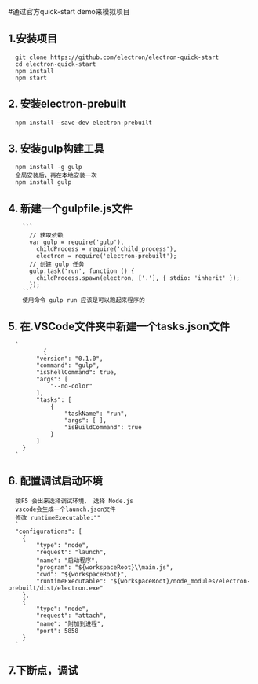  
 #通过官方quick-start demo来模拟项目
 ## 1.安装项目   
      git clone https://github.com/electron/electron-quick-start
      cd electron-quick-start
      npm install
      npm start
 ## 2. 安装electron-prebuilt
      npm install –save-dev electron-prebuilt
      
 ## 3. 安装gulp构建工具
      npm install -g gulp
      全局安装后，再在本地安装一次
      npm install gulp
      
 ## 4. 新建一个gulpfile.js文件
        ```
          // 获取依赖
          var gulp = require('gulp'), 
            childProcess = require('child_process'), 
            electron = require('electron-prebuilt');
          // 创建 gulp 任务
          gulp.task('run', function () { 
            childProcess.spawn(electron, ['.'], { stdio: 'inherit' }); 
          });
        ```
        使用命令 gulp run 应该是可以跑起来程序的
 ## 5. 在.VSCode文件夹中新建一个tasks.json文件
      `
              {
            "version": "0.1.0", 
            "command": "gulp", 
            "isShellCommand": true, 
            "args": [
                "--no-color"
            ], 
            "tasks": [
                {
                    "taskName": "run", 
                    "args": [ ], 
                    "isBuildCommand": true
                }
            ]
        }
      `
 ## 6. 配置调试启动环境
      按F5 会出来选择调试环境， 选择 Node.js
      vscode会生成一个launch.json文件
      修改 runtimeExecutable:""
      `
      "configurations": [
        {
            "type": "node",
            "request": "launch",
            "name": "启动程序",
            "program": "${workspaceRoot}\\main.js",
            "cwd": "${workspaceRoot}",
            "runtimeExecutable": "${workspaceRoot}/node_modules/electron-prebuilt/dist/electron.exe"
        },
        {
            "type": "node",
            "request": "attach",
            "name": "附加到进程",
            "port": 5858
        }
      `
 ## 7.下断点，调试 
 

